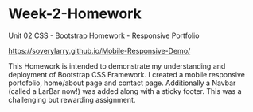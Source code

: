 # Week-2-Homework
Unit 02 CSS - Bootstrap Homework - Responsive Portfolio

https://soverylarry.github.io/Mobile-Responsive-Demo/

This Homework is intended to demonstrate my understanding and deployment of Bootstrap CSS Framework. I created a mobile responsive portofolio, home/about page and contact page. Additionally a Navbar (called a LarBar now!) was added along with a sticky footer. This was a challenging but rewarding assignment.
